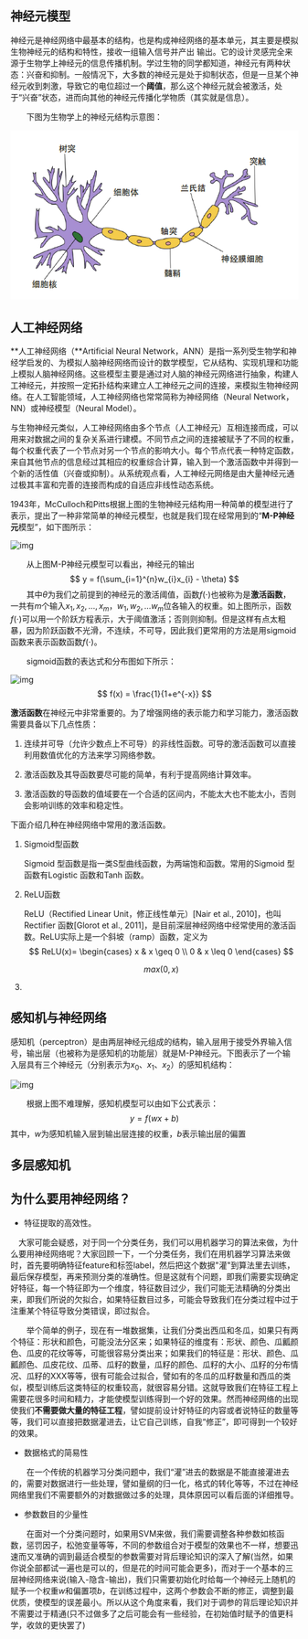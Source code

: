 ## 神经元模型

神经元是神经网络中最基本的结构，也是构成神经网络的基本单元，其主要是模拟生物神经元的结构和特性，接收一组输入信号并产出
输出。它的设计灵感完全来源于生物学上神经元的信息传播机制。学过生物的同学都知道，神经元有两种状态：兴奋和抑制。一般情况下，大多数的神经元是处于抑制状态，但是一旦某个神经元收到刺激，导致它的电位超过一个**阈值**，那么这个神经元就会被激活，处于“兴奋”状态，进而向其他的神经元传播化学物质（其实就是信息）。

　　下图为生物学上的神经元结构示意图：

![1596362354](../img/神经网络基础/1596362354.jpg)

## 人工神经网络

**人工神经网络（**Artificial Neural Network，ANN）是指一系列受生物学和神经学启发的、为模拟人脑神经网络而设计的数学模型，它从结构、实现机理和功能上模拟人脑神经网络。这些模型主要是通过对人脑的神经元网络进行抽象，构建人工神经元，并按照一定拓扑结构来建立人工神经元之间的连接，来模拟生物神经网络。在人工智能领域，人工神经网络也常常简称为神经网络（Neural Network，NN）或神经模型（Neural Model）。

与生物神经元类似，人工神经网络由多个节点（人工神经元）互相连接而成，可以用来对数据之间的复杂关系进行建模。不同节点之间的连接被赋予了不同的权重，每个权重代表了一个节点对另一个节点的影响大小。每个节点代表一种特定函数，来自其他节点的信息经过其相应的权重综合计算，输入到一个激活函数中并得到一个新的活性值（兴奋或抑制）。从系统观点看，人工神经元网络是由大量神经元通过极其丰富和完善的连接而构成的自适应非线性动态系统。

1943年，McCulloch和Pitts根据上图的生物神经元结构用一种简单的模型进行了表示，提出了一种非常简单的神经元模型，也就是我们现在经常用到的“**M-P神经元**模型”，如下图所示：

![img](https://images2015.cnblogs.com/blog/764050/201606/764050-20160619112701960-1012598812.png)

　　从上图M-P神经元模型可以看出，神经元的输出
$$
y = f(\sum_{i=1}^{n}w_{i}x_{i} - \theta)
$$
　　其中$\theta$为我们之前提到的神经元的激活阈值，函数$f(⋅)$也被称为是**激活函数**，一共有$m$个输入$x_1,x_2,...,x_m$，$w_1,w_2,...w_m$位各输入的权重。如上图所示，函数$f(⋅)$可以用一个阶跃方程表示，大于阈值激活；否则则抑制。但是这样有点太粗暴，因为阶跃函数不光滑，不连续，不可导，因此我们更常用的方法是用sigmoid函数来表示函数函数$f(⋅)$。

　　sigmoid函数的表达式和分布图如下所示：

![img](https://images2015.cnblogs.com/blog/764050/201606/764050-20160619132616585-890841084.png)
$$
f(x) = \frac{1}{1+e^{-x}}
$$

**激活函数**在神经元中非常重要的。为了增强网络的表示能力和学习能力，激活函数需要具备以下几点性质：

1. 连续并可导（允许少数点上不可导）的非线性函数。可导的激活函数可以直接利用数值优化的方法来学习网络参数。
  
2. 激活函数及其导函数要尽可能的简单，有利于提高网络计算效率。

3. 激活函数的导函数的值域要在一个合适的区间内，不能太大也不能太小，否则会影响训练的效率和稳定性。

  

下面介绍几种在神经网络中常用的激活函数。

1. Sigmoid型函数	

   Sigmoid 型函数是指一类S型曲线函数，为两端饱和函数。常用的Sigmoid 型函数有Logistic 函数和Tanh 函数。

   

2. ReLU函数

   ReLU（Rectified Linear Unit，修正线性单元）[Nair et al., 2010]，也叫Rectifier 函数[Glorot et al., 2011]，是目前深层神经网络中经常使用的激活函数。ReLU实际上是一个斜坡（ramp）函数，定义为
   $$
   ReLU(x)=
   \begin{cases}
       x & x \geq 0 \\
       0 & x \leq 0
   \end{cases}
   $$

   $$
   max(0,x)
   $$

   

3. 

  

## 感知机与神经网络

感知机（perceptron）是由两层神经元组成的结构，输入层用于接受外界输入信号，输出层（也被称为是感知机的功能层）就是M-P神经元。下图表示了一个输入层具有三个神经元（分别表示为$x_{0}$、$x_{1}$、$x_{2}$）的感知机结构：

![img](https://images2015.cnblogs.com/blog/764050/201606/764050-20160619145050085-1140057304.jpg)

　　根据上图不难理解，感知机模型可以由如下公式表示：
$$
y = f(wx + b)
$$
其中，$w$为感知机输入层到输出层连接的权重，$b$表示输出层的偏置

## 多层感知机



## 为什么要用神经网络？

- 特征提取的高效性。

 　大家可能会疑惑，对于同一个分类任务，我们可以用机器学习的算法来做，为什么要用神经网络呢？大家回顾一下，一个分类任务，我们在用机器学习算法来做时，首先要明确特征feature和标签label，然后把这个数据"灌"到算法里去训练，最后保存模型，再来预测分类的准确性。但是这就有个问题，即我们需要实现确定好特征，每一个特征即为一个维度，特征数目过少，我们可能无法精确的分类出来，即我们所说的欠拟合，如果特征数目过多，可能会导致我们在分类过程中过于注重某个特征导致分类错误，即过拟合。

　　举个简单的例子，现在有一堆数据集，让我们分类出西瓜和冬瓜，如果只有两个特征：形状和颜色，可能没法分区来；如果特征的维度有：形状、颜色、瓜瓤颜色、瓜皮的花纹等等，可能很容易分类出来；如果我们的特征是：形状、颜色、瓜瓤颜色、瓜皮花纹、瓜蒂、瓜籽的数量，瓜籽的颜色、瓜籽的大小、瓜籽的分布情况、瓜籽的XXX等等，很有可能会过拟合，譬如有的冬瓜的瓜籽数量和西瓜的类似，模型训练后这类特征的权重较高，就很容易分错。这就导致我们在特征工程上需要花很多时间和精力，才能使模型训练得到一个好的效果。然而神经网络的出现使我们**不需要做大量的特征工程**，譬如提前设计好特征的内容或者说特征的数量等等，我们可以直接把数据灌进去，让它自己训练，自我“修正”，即可得到一个较好的效果。

- 数据格式的简易性

　　在一个传统的机器学习分类问题中，我们“灌”进去的数据是不能直接灌进去的，需要对数据进行一些处理，譬如量纲的归一化，格式的转化等等，不过在神经网络里我们不需要额外的对数据做过多的处理，具体原因可以看后面的详细推导。

- 参数数目的少量性

　　在面对一个分类问题时，如果用SVM来做，我们需要调整各种参数如核函数，惩罚因子，松弛变量等等，不同的参数组合对于模型的效果也不一样，想要迅速而又准确的调到最适合模型的参数需要对背后理论知识的深入了解(当然，如果你说全部都试一遍也是可以的，但是花的时间可能会更多)，而对于一个基本的三层神经网络来说(输入-隐含-输出)，我们只需要初始化时给每一个神经元上随机的赋予一个权重$w$和偏置项$b$，在训练过程中，这两个参数会不断的修正，调整到最优质，使模型的误差最小。所以从这个角度来看，我们对于调参的背后理论知识并不需要过于精通(只不过做多了之后可能会有一些经验，在初始值时赋予的值更科学，收敛的更快罢了)